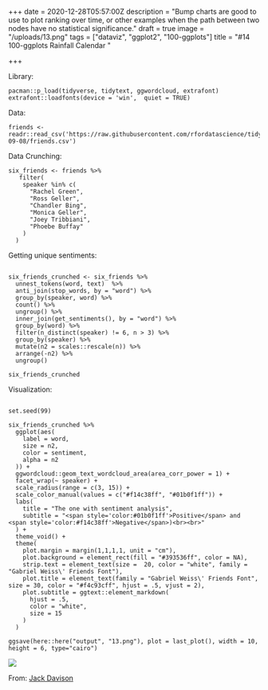 +++
date = 2020-12-28T05:57:00Z
description = "Bump charts are good to use to plot ranking over time, or other examples when the path between two nodes have no statistical significance."
draft = true
image = "/uploads/13.png"
tags = ["dataviz", "ggplot2", "100-ggplots"]
title = "#14 100-ggplots Rainfall Calendar "

+++

Library:

```{r}
pacman::p_load(tidyverse, tidytext, ggwordcloud, extrafont)
extrafont::loadfonts(device = 'win',  quiet = TRUE)
```


Data:

```{r}
friends <- readr::read_csv('https://raw.githubusercontent.com/rfordatascience/tidytuesday/master/data/2020/2020-09-08/friends.csv')
```


Data Crunching:

```{r}
six_friends <- friends %>% 
   filter(
    speaker %in% c(
      "Rachel Green",
      "Ross Geller",
      "Chandler Bing",
      "Monica Geller",
      "Joey Tribbiani",
      "Phoebe Buffay"
    )
  )
```


Getting unique sentiments:


```{r}

six_friends_crunched <- six_friends %>% 
  unnest_tokens(word, text)  %>% 
  anti_join(stop_words, by = "word") %>% 
  group_by(speaker, word) %>% 
  count() %>% 
  ungroup() %>% 
  inner_join(get_sentiments(), by = "word") %>% 
  group_by(word) %>% 
  filter(n_distinct(speaker) != 6, n > 3) %>% 
  group_by(speaker) %>% 
  mutate(n2 = scales::rescale(n)) %>% 
  arrange(-n2) %>% 
  ungroup()

six_friends_crunched
```

Visualization:



```{r fig.width= 10, fig.height=6}

set.seed(99)

six_friends_crunched %>% 
  ggplot(aes(
    label = word,
    size = n2,
    color = sentiment,
    alpha = n2
  )) +
  ggwordcloud::geom_text_wordcloud_area(area_corr_power = 1) +
  facet_wrap(~ speaker) +
  scale_radius(range = c(3, 15)) +
  scale_color_manual(values = c("#f14c38ff", "#01b0f1ff")) +
  labs(
    title = "The one with sentiment analysis",
    subtitle = "<span style='color:#01b0f1ff'>Positive</span> and <span style='color:#f14c38ff'>Negative</span>)<br><br>"
  ) +
  theme_void() + 
  theme(
    plot.margin = margin(1,1,1,1, unit = "cm"),
    plot.background = element_rect(fill = "#393536ff", color = NA),
    strip.text = element_text(size =  20, color = "white", family = "Gabriel Weiss\' Friends Font"),
    plot.title = element_text(family = "Gabriel Weiss\' Friends Font", size = 30, color = "#f4c93cff", hjust = .5, vjust = 2),
    plot.subtitle = ggtext::element_markdown(
      hjust = .5,
      color = "white",
      size = 15
    )
  )
```


```{r}
ggsave(here::here("output", "13.png"), plot = last_plot(), width = 10, height = 6, type="cairo")

```



![](/uploads/13.png)

From: [Jack Davison](https://github.com/jack-davison/TidyTuesday/blob/master/R/2020_09_08_Friends.R)
